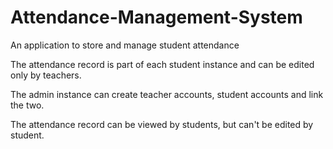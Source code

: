# Attendance-Management-System
An application to store and manage student attendance

The attendance record is part of each student instance and can be edited only by teachers.

The admin instance can create teacher accounts, student accounts and link the two.

The attendance record can be viewed by students, but can't be edited by student.
